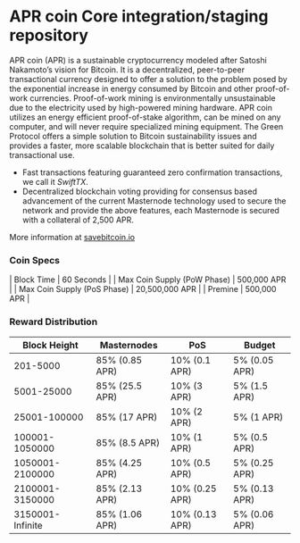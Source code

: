 APR coin Core integration/staging repository
=================================================

APR coin (APR) is a sustainable cryptocurrency modeled after Satoshi Nakamoto’s vision for Bitcoin. It is a decentralized, peer-to-peer transactional currency designed to offer a solution to the problem posed by the exponential increase in energy consumed by Bitcoin and other proof-of-work currencies. Proof-of-work mining is environmentally unsustainable due to the electricity used by high-powered mining hardware. APR coin utilizes an energy efficient proof-of-stake algorithm, can be mined on any computer, and will never require specialized mining equipment. The Green Protocol offers a simple solution to Bitcoin sustainability issues and provides a faster, more scalable blockchain that is better suited for daily transactional use.

- Fast transactions featuring guaranteed zero confirmation transactions, we call it _SwiftTX_.
- Decentralized blockchain voting providing for consensus based advancement of the current Masternode
  technology used to secure the network and provide the above features, each Masternode is secured
  with a collateral of 2,500 APR.

More information at [savebitcoin.io](http://www.savebitcoin.io)

### Coin Specs
| Block Time                  | 60 Seconds      |
| Max Coin Supply (PoW Phase) | 500,000 APR    |
| Max Coin Supply (PoS Phase) | 20,500,000 APR |
| Premine                     | 500,000 APR    |

### Reward Distribution

| **Block Height** | **Masternodes**  | **PoS**          | **Budget**      |
|------------------|------------------|------------------|-----------------|
| 201-5000         | 85% (0.85 APR)  | 10% (0.1 APR)   | 5% (0.05 APR)  |
| 5001-25000       | 85% (25.5 APR)  | 10% (3 APR)     | 5% (1.5 APR)   |
| 25001-100000     | 85% (17 APR)    | 10% (2 APR)     | 5% (1 APR)     |
| 100001-1050000   | 85% (8.5 APR)   | 10% (1 APR)     | 5% (0.5 APR)   |
| 1050001-2100000  | 85% (4.25 APR)  | 10% (0.5 APR)   | 5% (0.25 APR)  |
| 2100001-3150000  | 85% (2.13 APR)  | 10% (0.25 APR)  | 5% (0.13 APR)  |
| 3150001-Infinite | 85% (1.06 APR)  | 10% (0.13 APR)  | 5% (0.06 APR)  |
